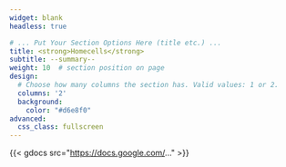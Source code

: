 ```yaml
---
widget: blank
headless: true

# ... Put Your Section Options Here (title etc.) ...
title: <strong>Homecells</strong>
subtitle: --summary--
weight: 10  # section position on page
design:
  # Choose how many columns the section has. Valid values: 1 or 2.
  columns: '2'
  background:
    color: "#d6e8f0"
advanced:
  css_class: fullscreen
---
```

{{< gdocs src="https://docs.google.com/..." >}}
